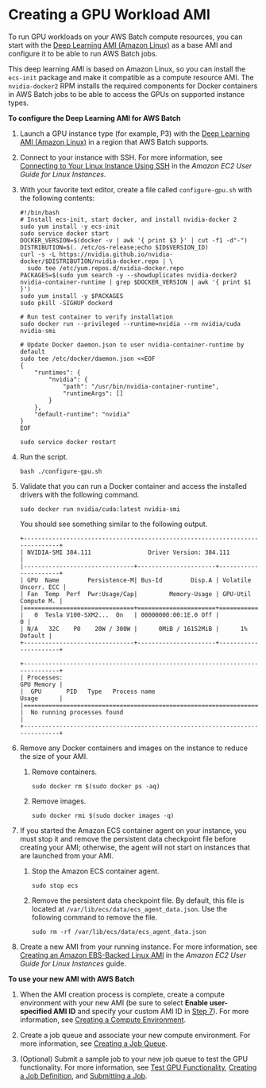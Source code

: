 # Creating a GPU Workload AMI<a name="batch-gpu-ami"></a>

To run GPU workloads on your AWS Batch compute resources, you can start with the [Deep Learning AMI \(Amazon Linux\)](https://aws.amazon.com/marketplace/pp/B077GF11NF) as a base AMI and configure it to be able to run AWS Batch jobs\.

This deep learning AMI is based on Amazon Linux, so you can install the `ecs-init` package and make it compatible as a compute resource AMI\. The `nvidia-docker2` RPM installs the required components for Docker containers in AWS Batch jobs to be able to access the GPUs on supported instance types\.

**To configure the Deep Learning AMI for AWS Batch**

1. Launch a GPU instance type \(for example, P3\) with the [Deep Learning AMI \(Amazon Linux\)](https://aws.amazon.com/marketplace/pp/B077GF11NF) in a region that AWS Batch supports\. 

1. Connect to your instance with SSH\. For more information, see [Connecting to Your Linux Instance Using SSH](http://docs.aws.amazon.com/AWSEC2/latest/UserGuide/AccessingInstancesLinux.html) in the *Amazon EC2 User Guide for Linux Instances*\.

1. With your favorite text editor, create a file called `configure-gpu.sh` with the following contents:

   ```
   #!/bin/bash
   # Install ecs-init, start docker, and install nvidia-docker 2
   sudo yum install -y ecs-init
   sudo service docker start
   DOCKER_VERSION=$(docker -v | awk '{ print $3 }' | cut -f1 -d"-")
   DISTRIBUTION=$(. /etc/os-release;echo $ID$VERSION_ID)
   curl -s -L https://nvidia.github.io/nvidia-docker/$DISTRIBUTION/nvidia-docker.repo | \
     sudo tee /etc/yum.repos.d/nvidia-docker.repo
   PACKAGES=$(sudo yum search -y --showduplicates nvidia-docker2 nvidia-container-runtime | grep $DOCKER_VERSION | awk '{ print $1 }')
   sudo yum install -y $PACKAGES
   sudo pkill -SIGHUP dockerd
   
   # Run test container to verify installation
   sudo docker run --privileged --runtime=nvidia --rm nvidia/cuda nvidia-smi
   
   # Update Docker daemon.json to user nvidia-container-runtime by default
   sudo tee /etc/docker/daemon.json <<EOF
   {
       "runtimes": {
           "nvidia": {
               "path": "/usr/bin/nvidia-container-runtime",
               "runtimeArgs": []
           }
       },
       "default-runtime": "nvidia"
   }
   EOF
   
   sudo service docker restart
   ```

1. Run the script\.

   ```
   bash ./configure-gpu.sh
   ```

1. Validate that you can run a Docker container and access the installed drivers with the following command\.

   ```
   sudo docker run nvidia/cuda:latest nvidia-smi
   ```

   You should see something similar to the following output\.

   ```
   +-----------------------------------------------------------------------------+
   | NVIDIA-SMI 384.111                Driver Version: 384.111                   |
   |-------------------------------+----------------------+----------------------+
   | GPU  Name        Persistence-M| Bus-Id        Disp.A | Volatile Uncorr. ECC |
   | Fan  Temp  Perf  Pwr:Usage/Cap|         Memory-Usage | GPU-Util  Compute M. |
   |===============================+======================+======================|
   |   0  Tesla V100-SXM2...  On   | 00000000:00:1E.0 Off |                    0 |
   | N/A   32C    P0    20W / 300W |      0MiB / 16152MiB |      1%      Default |
   +-------------------------------+----------------------+----------------------+
   
   +-----------------------------------------------------------------------------+
   | Processes:                                                       GPU Memory |
   |  GPU       PID   Type   Process name                             Usage      |
   |=============================================================================|
   |  No running processes found                                                 |
   +-----------------------------------------------------------------------------+
   ```

1. Remove any Docker containers and images on the instance to reduce the size of your AMI\.

   1. Remove containers\.

      ```
      sudo docker rm $(sudo docker ps -aq)
      ```

   1. Remove images\.

      ```
      sudo docker rmi $(sudo docker images -q)
      ```

1. If you started the Amazon ECS container agent on your instance, you must stop it and remove the persistent data checkpoint file before creating your AMI; otherwise, the agent will not start on instances that are launched from your AMI\. 

   1. Stop the Amazon ECS container agent\.

      ```
      sudo stop ecs
      ```

   1. Remove the persistent data checkpoint file\. By default, this file is located at `/var/lib/ecs/data/ecs_agent_data.json`\. Use the following command to remove the file\.

      ```
      sudo rm -rf /var/lib/ecs/data/ecs_agent_data.json
      ```

1. Create a new AMI from your running instance\. For more information, see [Creating an Amazon EBS\-Backed Linux AMI](http://docs.aws.amazon.com/AWSEC2/latest/UserGuide/creating-an-ami-ebs.html) in the *Amazon EC2 User Guide for Linux Instances* guide\.

**To use your new AMI with AWS Batch**

1. When the AMI creation process is complete, create a compute environment with your new AMI \(be sure to select **Enable user\-specified AMI ID** and specify your custom AMI ID in [Step 7](create-compute-environment.md#enable-custom-ami-step)\)\. For more information, see [Creating a Compute Environment](create-compute-environment.md)\.

1. Create a job queue and associate your new compute environment\. For more information, see [Creating a Job Queue](create-job-queue.md)\.

1. \(Optional\) Submit a sample job to your new job queue to test the GPU functionality\. For more information, see [Test GPU Functionality](example-job-definitions.md#example-test-gpu), [Creating a Job Definition](create-job-definition.md), and [Submitting a Job](submit_job.md)\.